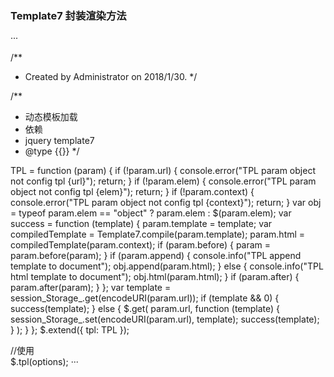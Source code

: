 ### Template7 封装渲染方法
···

/**
 * Created by Administrator on 2018/1/30.
 */

/**
 * 动态模板加载
 * 依赖
 * jquery  template7
 * @type {{}}
 */

TPL = function (param) {
    if (!param.url) {
        console.error("TPL param object not config tpl {url}");
        return;
    }
    if (!param.elem) {
        console.error("TPL param object not config tpl {elem}");
        return;
    }
    if (!param.context) {
        console.error("TPL param object not config tpl {context}");
        return;
    }
    var obj = typeof param.elem == "object" ? param.elem : $(param.elem);
    var success = function (template) {
        param.template = template;
        var compiledTemplate = Template7.compile(param.template);
        param.html = compiledTemplate(param.context);
        if (param.before) {
            param = param.before(param);
        }
        if (param.append) {
            console.info("TPL append template to document");
            obj.append(param.html);
        } else {
            console.info("TPL html template to document");
            obj.html(param.html);
        }
        if (param.after) {
            param.after(param);
        }
    };
    var template = session_Storage_.get(encodeURI(param.url));
    if (template && 0) {
        success(template);
    } else {
        $.get(
            param.url,
            function (template) {
                session_Storage_.set(encodeURI(param.url), template);
                success(template);
            }
        );
    }
};
$.extend({
    tpl: TPL
});

//使用  
$.tpl(options);
···